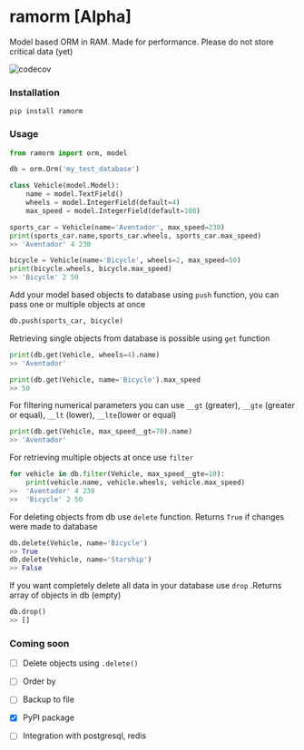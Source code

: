 # ramorm [Alpha]
Model based ORM in RAM. Made for performance. Please do not store critical data (yet)

![codecov](https://codecov.io/gh/Yurzs/ramorm/branch/master/graph/badge.svg)

### Installation
```
pip install ramorm
```
### Usage
```python
from ramorm import orm, model

db = orm.Orm('my_test_database') 

class Vehicle(model.Model):
    name = model.TextField()
    wheels = model.IntegerField(default=4)
    max_speed = model.IntegerField(default=100)

sports_car = Vehicle(name='Aventador', max_speed=230)
print(sports_car.name,sports_car.wheels, sports_car.max_speed)
>> 'Aventador' 4 230

bicycle = Vehicle(name='Bicycle', wheels=2, max_speed=50)
print(bicycle.wheels, bicycle.max_speed)
>> 'Bicycle' 2 50
```
Add your model based objects to database using ```push``` function, you can pass one or multiple objects at once
```python
db.push(sports_car, bicycle)
```
Retrieving single objects from database is possible using ```get``` function
```python
print(db.get(Vehicle, wheels=4).name)
>> 'Aventador'

print(db.get(Vehicle, name='Bicycle').max_speed
>> 50
```
For filtering numerical parameters you can use ```__gt``` (greater), ```__gte``` (greater or equal), ```__lt``` (lower), ```__lte```(lower or equal)
```python
print(db.get(Vehicle, max_speed__gt=70).name)
>> 'Aventador'
```
For retrieving multiple objects at once use ```filter```

```python
for vehicle in db.filter(Vehicle, max_speed__gte=10):
    print(vehicle.name, vehicle.wheels, vehicle.max_speed)
>>  'Aventador' 4 230
>>  'Bicycle' 2 50
```
For deleting objects from db use ```delete``` function. Returns ```True``` if changes were made to database
```python
db.delete(Vehicle, name='Bicycle')
>> True
db.delete(Vehicle, name='Starship')
>> False
```
If you want completely delete all data in your database use ```drop```
.Returns array of objects in db (empty)
```python
db.drop()
>> []
```
### Coming soon

- [ ] Delete objects using ```.delete()```
    
- [ ] Order by

- [ ] Backup to file

- [x] PyPI package

- [ ] Integration with postgresql, redis
